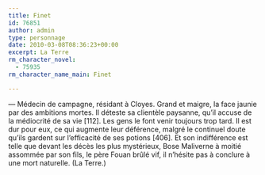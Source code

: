 ```yaml
---
title: Finet
id: 76851
author: admin
type: personnage
date: 2010-03-08T08:36:23+00:00
excerpt: La Terre
rm_character_novel:
  - 75935
rm_character_name_main: Finet

---
```

— Médecin de campagne, résidant à Cloyes. Grand et maigre, la face jaunie par des ambitions mortes. Il déteste sa clientèle paysanne, qu&rsquo;il accuse de la médiocrité de sa vie [112]. Les gens le font venir toujours trop tard. Il est dur pour eux, ce qui augmente leur déférence, malgré le continuel doute qu&rsquo;ils gardent sur l&rsquo;efficacité de ses potions [406]. Et son indifférence est telle que devant les décès les plus mystérieux, Bose Maliverne à moitié assommée par son fils, le père Fouan brûlé vif, il n&rsquo;hésite pas à conclure à une mort naturelle. (La Terre.)